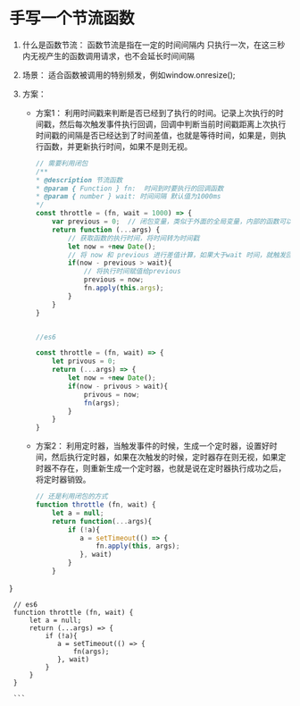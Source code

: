 #  手写一个节流函数

1.  什么是函数节流： 函数节流是指在一定的时间间隔内 只执行一次，在这三秒内无视产生的函数调用请求，也不会延长时间间隔

2. 场景： 适合函数被调用的特别频发，例如window.onresize();

3. 方案：

   - 方案1： 利用时间戳来判断是否已经到了执行的时间。记录上次执行的时间戳，然后每次触发事件执行回调，回调中判断当前时间戳距离上次执行时间戳的间隔是否已经达到了时间差值，也就是等待时间，如果是，则执行函数，并更新执行时间，如果不是则无视。

     ```javascript
     // 需要利用闭包
     /**
     * @description 节流函数
     * @param { Function } fn:  时间到时要执行的回调函数
     * @param { number } wait: 时间间隔 默认值为1000ms 
     */
     const throttle = (fn, wait = 1000) => {
         var previous = 0;  // 闭包变量，类似于外面的全局变量，内部的函数可以访问到，用于保存上次触发的时间
         return function (...args) {
             // 获取函数的执行时间，将时间转为时间戳
             let now = +new Date();
             // 将 now 和 previous 进行差值计算，如果大于wait 时间，就触发回调函数
             if(now - previous > wait){
                 // 将执行时间赋值给previous
                 previous = now;
                 fn.apply(this.args);
             }
         }
     }
     
     
     //es6
     
     const throttle = (fn, wait) => {
         let privous = 0;
         return (...args) => {
             let now = +new Date();
             if(now - privous > wait){
                 privous = now;
                 fn(args);
             }
         }
     }
     ```

     

   - 方案2： 利用定时器，当触发事件的时候，生成一个定时器，设置好时间，然后执行定时器，如果在次触发的时候，定时器存在则无视，如果定时器不存在，则重新生成一个定时器，也就是说在定时器执行成功之后，将定时器销毁。

     ```javascript
     // 还是利用闭包的方式
     function throttle (fn, wait) {
         let a = null;
         return function(...args){
             if (!a){
                a = setTimeout(() => {
                    fn.apply(this, args);
                }, wait)  
             }
         }
}
     
     
     // es6 
     function throttle (fn, wait) {
         let a = null;
         return (...args) => {
             if (!a){
                a = setTimeout(() => {
                    fn(args);
                }, wait)  
             }
         }
     }
     
     ```
     
     